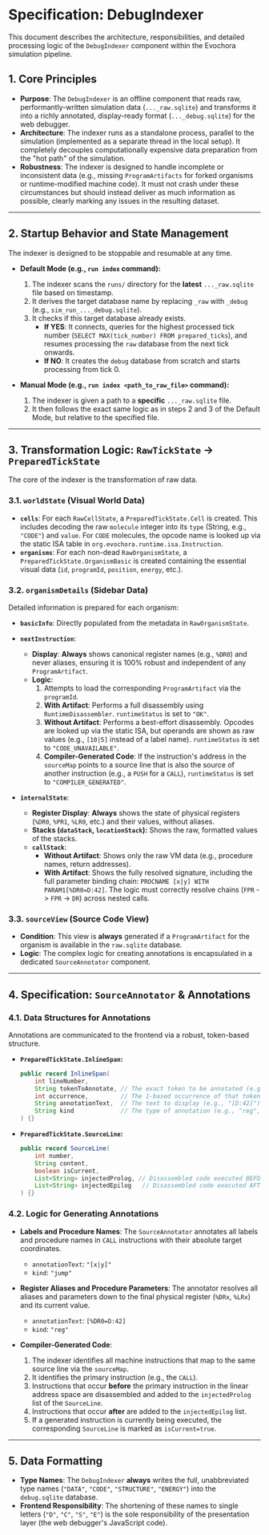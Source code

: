 # Specification: DebugIndexer

This document describes the architecture, responsibilities, and detailed processing logic of the `DebugIndexer` component within the Evochora simulation pipeline.

## 1. Core Principles

* **Purpose**: The `DebugIndexer` is an offline component that reads raw, performantly-written simulation data (`..._raw.sqlite`) and transforms it into a richly annotated, display-ready format (`..._debug.sqlite`) for the web debugger.
* **Architecture**: The indexer runs as a standalone process, parallel to the simulation (implemented as a separate thread in the local setup). It completely decouples computationally expensive data preparation from the "hot path" of the simulation.
* **Robustness**: The indexer is designed to handle incomplete or inconsistent data (e.g., missing `ProgramArtifacts` for forked organisms or runtime-modified machine code). It must not crash under these circumstances but should instead deliver as much information as possible, clearly marking any issues in the resulting dataset.

---

## 2. Startup Behavior and State Management

The indexer is designed to be stoppable and resumable at any time.

* **Default Mode (e.g., `run index` command):**
    1.  The indexer scans the `runs/` directory for the **latest** `..._raw.sqlite` file based on timestamp.
    2.  It derives the target database name by replacing `_raw` with `_debug` (e.g., `sim_run_..._debug.sqlite`).
    3.  It checks if this target database already exists.
        * **If YES**: It connects, queries for the highest processed tick number (`SELECT MAX(tick_number) FROM prepared_ticks`), and resumes processing the `raw` database from the next tick onwards.
        * **If NO**: It creates the `debug` database from scratch and starts processing from tick 0.

* **Manual Mode (e.g., `run index <path_to_raw_file>` command):**
    1.  The indexer is given a path to a **specific** `..._raw.sqlite` file.
    2.  It then follows the exact same logic as in steps 2 and 3 of the Default Mode, but relative to the specified file.

---

## 3. Transformation Logic: `RawTickState` → `PreparedTickState`

The core of the indexer is the transformation of raw data.

### 3.1. `worldState` (Visual World Data)

* **`cells`**: For each `RawCellState`, a `PreparedTickState.Cell` is created. This includes decoding the raw `molecule` integer into its `type` (String, e.g., `"CODE"`) and `value`. For `CODE` molecules, the opcode name is looked up via the static ISA table in `org.evochora.runtime.isa.Instruction`.
* **`organisms`**: For each non-dead `RawOrganismState`, a `PreparedTickState.OrganismBasic` is created containing the essential visual data (`id`, `programId`, `position`, `energy`, etc.).

### 3.2. `organismDetails` (Sidebar Data)

Detailed information is prepared for each organism:

* **`basicInfo`**: Directly populated from the metadata in `RawOrganismState`.

* **`nextInstruction`**:
    * **Display**: **Always** shows canonical register names (e.g., `%DR0`) and never aliases, ensuring it is 100% robust and independent of any `ProgramArtifact`.
    * **Logic**:
        1.  Attempts to load the corresponding `ProgramArtifact` via the `programId`.
        2.  **With Artifact**: Performs a full disassembly using `RuntimeDisassembler`. `runtimeStatus` is set to `"OK"`.
        3.  **Without Artifact**: Performs a best-effort disassembly. Opcodes are looked up via the static ISA, but operands are shown as raw values (e.g., `[10|5]` instead of a label name). `runtimeStatus` is set to `"CODE_UNAVAILABLE"`.
        4.  **Compiler-Generated Code**: If the instruction's address in the `sourceMap` points to a source line that is also the source of another instruction (e.g., a `PUSH` for a `CALL`), `runtimeStatus` is set to `"COMPILER_GENERATED"`.

* **`internalState`**:
    * **Register Display**: **Always** shows the state of physical registers (`%DR0`, `%PR1`, `%LR0`, etc.) and their values, without aliases.
    * **Stacks (`dataStack`, `locationStack`):** Shows the raw, formatted values of the stacks.
    * **`callStack`**:
        * **Without Artifact**: Shows only the raw VM data (e.g., procedure names, return addresses).
        * **With Artifact**: Shows the fully resolved signature, including the full parameter binding chain: `PROCNAME [x|y] WITH PARAM1[%DR0=D:42]`. The logic must correctly resolve chains (`FPR` -> `FPR` -> `DR`) across nested calls.

### 3.3. `sourceView` (Source Code View)

* **Condition**: This view is **always** generated if a `ProgramArtifact` for the organism is available in the `raw.sqlite` database.
* **Logic**: The complex logic for creating annotations is encapsulated in a dedicated `SourceAnnotator` component.

---

## 4. Specification: `SourceAnnotator` & Annotations

### 4.1. Data Structures for Annotations

Annotations are communicated to the frontend via a robust, token-based structure.

* **`PreparedTickState.InlineSpan`:**
    ```java
    public record InlineSpan(
        int lineNumber,
        String tokenToAnnotate, // The exact token to be annotated (e.g., "%COUNTER")
        int occurrence,         // The 1-based occurrence of that token in the line
        String annotationText,  // The text to display (e.g., "[D:42]")
        String kind             // The type of annotation (e.g., "reg", "jump")
    ) {}
    ```

* **`PreparedTickState.SourceLine`:**
    ```java
    public record SourceLine(
        int number,
        String content,
        boolean isCurrent,
        List<String> injectedProlog, // Disassembled code executed BEFORE this source line
        List<String> injectedEpilog   // Disassembled code executed AFTER this source line
    ) {}
    ```

### 4.2. Logic for Generating Annotations

* **Labels and Procedure Names**: The `SourceAnnotator` annotates all labels and procedure names in `CALL` instructions with their absolute target coordinates.
    * `annotationText`: `"[x|y]"`
    * `kind`: `"jump"`

* **Register Aliases and Procedure Parameters**: The annotator resolves all aliases and parameters down to the final physical register (`%DRx`, `%LRx`) and its current value.
    * `annotationText`: `[%DR0=D:42]`
    * `kind`: `"reg"`

* **Compiler-Generated Code**:
    1.  The indexer identifies all machine instructions that map to the same source line via the `sourceMap`.
    2.  It identifies the primary instruction (e.g., the `CALL`).
    3.  Instructions that occur **before** the primary instruction in the linear address space are disassembled and added to the `injectedProlog` list of the `SourceLine`.
    4.  Instructions that occur **after** are added to the `injectedEpilog` list.
    5.  If a generated instruction is currently being executed, the corresponding `SourceLine` is marked as `isCurrent=true`.

---

## 5. Data Formatting

* **Type Names**: The `DebugIndexer` **always** writes the full, unabbreviated type names (`"DATA"`, `"CODE"`, `"STRUCTURE"`, `"ENERGY"`) into the `debug.sqlite` database.
* **Frontend Responsibility**: The shortening of these names to single letters (`"D"`, `"C"`, `"S"`, `"E"`) is the sole responsibility of the presentation layer (the web debugger's JavaScript code).